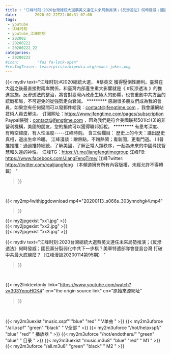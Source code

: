 ```yaml
---
title : "江峰时刻:2020台灣總統大選蔡英文連任未來局勢推演；《反滲透法》何時發威；國民黨分裂弱化中共下一步棋？美軍特遣部隊會登島台灣 打破中共最大底線麼？（江峰漫談20200114第95期） "
date:        2020-02-22T22:00:31-07:00
tags:
 - youtube
 - 江峰时刻
 - youtube_江峰时刻
 - 202002
 - 20200222
 - 20200222_22
categories:
 - 20200222
#icon:        "fas fa-lock-open"
#resImgTeaser: teaserpics/wikipedia.org/emacs-jokes.png
---
```


{{< mydiv text="江峰时刻:#2020總統大選， #蔡英文 獲得壓倒性勝利。臺灣在大選之後最直接對兩岸關係，和臺灣內部產生重大影響就是《 #反滲透法 》的推進實施。反滲透法的整治，將會對臺灣內政產生極大的影響，也會重創中共方面的統戰布局，不可避免的從強勢走向衰減。     ********* 感謝很多朋友們成為我的會員，如果您有任何疑問可以發郵件給我：contact@jfengtime.com ，我會讓網站技術人員去解決。 订阅网址：https://www.jfengtime.com/pages/subscription Paypal帳號：contact@jfengtime.com ，因為我們是符合美國联邦501(c)(3)的非營利機構，美國的朋友，您的捐款可以獲得聯邦抵稅。     ********* 有思考深度、有時空緯度、有人性溫度-----江峰時刻。 含三個欄目： 歷史上的今天：講出歷史真相，道出生命冷暖。 江峰漫談：蹭熱點，不蹭熱鬧；看新聞，更看門道。 川普推推推：通過推特總統，了解美國，了解正常人類秩序，一起為未來的中國尋找智慧和久違的神性。  江峰TG：https://t.me/jiangfengtimegroup 江峰FB: https://www.facebook.com/JiangFengTime/ 江峰Twitter: https://twitter.com/realjiangfeng （本頻道擁有所有內容版權，未經允許不得轉載） "
>}}
<br>


{{< my2mp4withjpgdownload mp4="20200113_s066s_303ynnohgk4.mp4"
>}}

{{< my2jpgexist "xx1.jpg" >}}<br>
{{< my2jpgexist "xx2.jpg" >}}<br>
{{< my2jpgexist "xx3.jpg" >}}<br>



{{< mydiv text="江峰时刻:2020台灣總統大選蔡英文連任未來局勢推演；《反滲透法》何時發威；國民黨分裂弱化中共下一步棋？美軍特遣部隊會登島台灣 打破中共最大底線麼？（江峰漫談20200114第95期） "
>}}
<br>

{{< my2linktextonly link="https://www.youtube.com/watch?v=303YnnoHGK4"
en="the origin source link" cn="原始來源網址"
>}}


<br>

{{< my2m3uexist "music.xspf"        "blue"   "red"    " V单曲 " >}} {{< my2m3uforce "/all.xspf"         "green"  "black"  " V全部 " >}} {{< my2m3uforce "/hot/helpxspf/"    "blue"   "red"    " 播放器 " >}} {{< my2m3uforce "/hot/endothers/"   "green"  "blue"   " 目录 " >}} {{< my2m3uexist "music.m3u8"        "blue"   "red"    " M1 " >}} {{< my2m3uforce "/all.m3u8"         "green"  "black"  " M2 " >}} 
